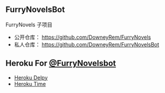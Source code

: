 ## FurryNovelsBot
FurryNovels 子项目
- 公开仓库： https://github.com/DowneyRem/FurryNovels
- 私人仓库： https://github.com/DowneyRem/FurryNovelsBot


## Heroku For [@FurryNovelsbot](https://t.me/FurryNovelsBot)
- [Heroku Delpy](https://dashboard.heroku.com/apps/kjsahfkjsdhfkjdsf/deploy/github)
- [Heroku Time ](https://dashboard.heroku.com/account/billing)  
